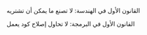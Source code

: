 القانون الأول في الهندسة: لا تصنع ما يمكن أن تشتريه

القانون الأول في البرمجة: لا تحاول إصلاح كود يعمل
